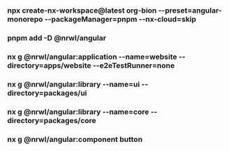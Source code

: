 ### npx create-nx-workspace@latest org-bion --preset=angular-monorepo --packageManager=pnpm --nx-cloud=skip

### pnpm add -D @nrwl/angular

### nx g @nrwl/angular:application --name=website --directory=apps/website --e2eTestRunner=none

### nx g @nrwl/angular:library --name=ui --directory=packages/ui

### nx g @nrwl/angular:library --name=core --directory=packages/core

### nx g @nrwl/angular:component button
